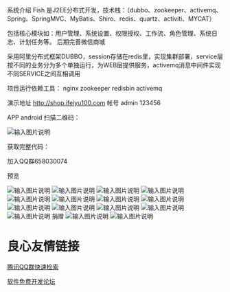 系统介绍
Fish 是J2EE分布式开发，技术栈：（dubbo、zookeeper、activemq、Spring、SpringMVC、MyBatis、Shiro、redis、quartz、activiti、MYCAT）

包括核心模块如：用户管理、系统设置、权限授权、工作流、角色管理、系统日志、计划任务等。 后期完善微信商城

采用阿里分布式框架DUBBO，session存储在redis里，实现集群部署，service层按不同的业务分为多个单独运行，为WEB层提供服务，activemq消息中间件实现不同SERVICE之间互相调用

项目运行依赖工具：
nginx
zookeeper
redisbin
activemq


演示地址
http://shop.ifeiyu100.com
帐号 admin 123456

APP android 扫描二维码：

![输入图片说明](https://gitee.com/uploads/images/2018/0214/013745_93ba5624_1053259.png "1518543112.png")


获取完整代码： 

加入QQ群658030074

预览
 

![输入图片说明](https://gitee.com/uploads/images/2017/1124/160552_fa2b51de_1053259.png "1.png")
![输入图片说明](https://gitee.com/uploads/images/2017/1124/160602_7390af61_1053259.png "2.png")
![输入图片说明](https://gitee.com/uploads/images/2017/1124/160614_6b93cb48_1053259.png "3.png")
![输入图片说明](https://gitee.com/uploads/images/2017/1124/160622_28e366e8_1053259.png "4.png")
![输入图片说明](https://gitee.com/uploads/images/2018/0131/220035_2b35003e_1053259.jpeg "微信图片_20180131215700.jpg")
![输入图片说明](https://gitee.com/uploads/images/2018/0131/220119_b65ba506_1053259.jpeg "微信图片_20180131215722.jpg")
![输入图片说明](https://gitee.com/uploads/images/2018/0131/220130_5eea733e_1053259.jpeg "微信图片_20180131215729.jpg")
![输入图片说明](https://gitee.com/uploads/images/2018/0131/220141_93a786eb_1053259.jpeg "微信图片_20180131215734.jpg")
![输入图片说明](https://gitee.com/uploads/images/2018/0131/220151_dafafaf1_1053259.jpeg "微信图片_20180131215740.jpg")
![输入图片说明](https://gitee.com/uploads/images/2018/0131/220207_a72b6611_1053259.jpeg "微信图片_20180131215746.jpg")
![输入图片说明](https://gitee.com/uploads/images/2018/0131/220218_58e2f391_1053259.jpeg "微信图片_20180131215752.jpg")
![输入图片说明](https://gitee.com/uploads/images/2018/0131/220229_b49e2c59_1053259.jpeg "微信图片_20180131215757.jpg")
![输入图片说明](https://gitee.com/uploads/images/2018/0131/220236_0bbca6b1_1053259.jpeg "微信图片_20180131215803.jpg")
捐赠 
![输入图片说明](https://git.oschina.net/uploads/images/2017/0717/220920_c1be8f89_403761.jpeg "微信图片_20170717220043.jpg")
![输入图片说明](https://git.oschina.net/uploads/images/2017/0717/221027_8e945fb9_403761.jpeg "微信图片_20170717220831.jpg")


 # 良心友情链接

[腾讯QQ群快速检索](http://u.720life.cn/s/8cf73f7c)

[软件免费开发论坛](http://u.720life.cn/s/bbb01dc0)